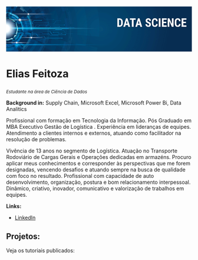 <p align="center">
  <img src="banner.png" >
</p>

# Elias Feitoza

<sub>*Estudante na área de Ciência de Dados*</sub>



**Background in:** Supply Chain, Microsoft Excel, Microsoft Power Bi, Data Analitics

Profissional com formação em Tecnologia da Informação. 
Pós Graduado em MBA Executivo Gestão de Logística .
Experiência em lideranças de equipes. Atendimento a clientes internos e externos, atuando como facilitador na resolução de problemas.


Vivência de 13 anos no segmento de Logística. Atuação no Transporte Rodoviário de Cargas Gerais e Operações dedicadas em armazéns.
Procuro aplicar meus conhecimentos e corresponder às perspectivas que me forem designadas, vencendo desafios e atuando sempre na busca de qualidade com foco no resultado.
Profissional com capacidade de auto desenvolvimento, organização, postura e bom relacionamento interpessoal. Dinâmico, criativo, inovador, comunicativo e valorização de trabalhos em equipes.


**Links:**

* [LinkedIn](https://www.linkedin.com/in/elias-feitoza-4bb11926/)



## Projetos:
Veja os tutoriais publicados:


